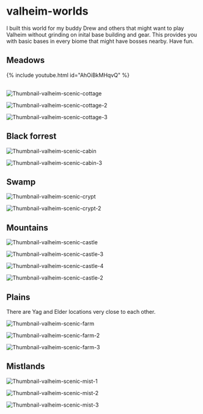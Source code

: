 # valheim-worlds

I built this world for my buddy Drew and others that might want to play Valheim without grinding on inital base building and gear. This provides you with basic bases in every biome that might have bosses nearby. Have fun.  



## Meadows

{% include youtube.html id="AhOiBkMHqvQ" %}  
<br>

![Thumbnail-valheim-scenic-cottage](https://user-images.githubusercontent.com/5855609/226114690-b54d3a1b-0c5e-496f-9d01-75e0c3536fb6.jpg)

![Thumbnail-valheim-scenic-cottage-2](https://user-images.githubusercontent.com/5855609/226085270-e14276cd-25c0-40de-80ad-1f52f3ad6b13.jpg)  

![Thumbnail-valheim-scenic-cottage-3](https://user-images.githubusercontent.com/5855609/226085355-955e5d53-7296-4d4d-b17b-42e99fdbb9be.jpg)

## Black forrest

![Thumbnail-valheim-scenic-cabin](https://user-images.githubusercontent.com/5855609/226085392-63c3b95c-ecf5-4d9f-b8da-b9856b34cfbc.jpg)  

![Thumbnail-valheim-scenic-cabin-3](https://user-images.githubusercontent.com/5855609/226085402-d0f6e32e-d927-4a65-bbde-24495020cf4f.jpg)


## Swamp

![Thumbnail-valheim-scenic-crypt](https://user-images.githubusercontent.com/5855609/226085407-2655427e-01a1-4928-9fe0-9c656a9f24cf.jpg)  

![Thumbnail-valheim-scenic-crypt-2](https://user-images.githubusercontent.com/5855609/226085417-ee00fbd6-3754-4173-a75c-c667e4311cc3.jpg)


## Mountains

![Thumbnail-valheim-scenic-castle](https://user-images.githubusercontent.com/5855609/226085428-eabdb78e-3e84-4f44-a333-41a92e2817d4.jpg)  

![Thumbnail-valheim-scenic-castle-3](https://user-images.githubusercontent.com/5855609/226085446-81a837af-5802-40d1-a984-4dcecd1abc7e.jpg)

![Thumbnail-valheim-scenic-castle-4](https://user-images.githubusercontent.com/5855609/226085451-ea003f5d-ab86-4a4f-9c40-3bcc5395d6bb.jpg)

![Thumbnail-valheim-scenic-castle-2](https://user-images.githubusercontent.com/5855609/226085463-8d9cff63-8a0b-4faa-be79-acfed217b5ea.jpg)




## Plains

There are Yag and Elder locations very close to each other.  

![Thumbnail-valheim-scenic-farm](https://user-images.githubusercontent.com/5855609/226085492-3c6aa5c7-d54a-41f8-92cf-1d9b55569152.jpg)

![Thumbnail-valheim-scenic-farm-2](https://user-images.githubusercontent.com/5855609/226085508-f90b52e5-cf94-4680-b732-6783839bca4d.jpg)  

![Thumbnail-valheim-scenic-farm-3](https://user-images.githubusercontent.com/5855609/226085519-849f68d4-268f-4ac4-bca4-60026abeb638.jpg)


## Mistlands

![Thumbnail-valheim-scenic-mist-1](https://user-images.githubusercontent.com/5855609/226085546-11814cc8-2a87-494e-a5ed-4534c47cd662.jpg)  

![Thumbnail-valheim-scenic-mist-2](https://user-images.githubusercontent.com/5855609/226085556-ff190e58-75dc-400d-afba-d5cc36d7b18c.jpg) 

![Thumbnail-valheim-scenic-mist-3](https://user-images.githubusercontent.com/5855609/226085560-fb6af27c-d6c4-41ef-9643-bb151a7f494f.jpg)  



